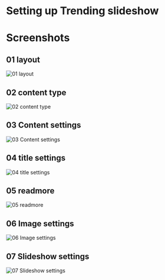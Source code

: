 Setting up Trending slideshow
====



Screenshots
====

01 layout
---

![01 layout](http://localhost:8888/builder/joomla-template/data/venture/images/trending-slideshow/01-layout.jpeg)

02 content type
---

![02 content type](http://localhost:8888/builder/joomla-template/data/venture/images/trending-slideshow/02-content-type.jpeg)

03 Content settings
---

![03 Content settings](http://localhost:8888/builder/joomla-template/data/venture/images/trending-slideshow/03-Content-settings.jpeg)

04 title settings
---

![04 title settings](http://localhost:8888/builder/joomla-template/data/venture/images/trending-slideshow/04-title-settings.jpeg)

05 readmore
---

![05 readmore](http://localhost:8888/builder/joomla-template/data/venture/images/trending-slideshow/05-readmore.jpeg)

06 Image settings
---

![06 Image settings](http://localhost:8888/builder/joomla-template/data/venture/images/trending-slideshow/06-Image-settings.jpeg)

07 Slideshow settings
---

![07 Slideshow settings](http://localhost:8888/builder/joomla-template/data/venture/images/trending-slideshow/07-Slideshow-settings.jpeg)

